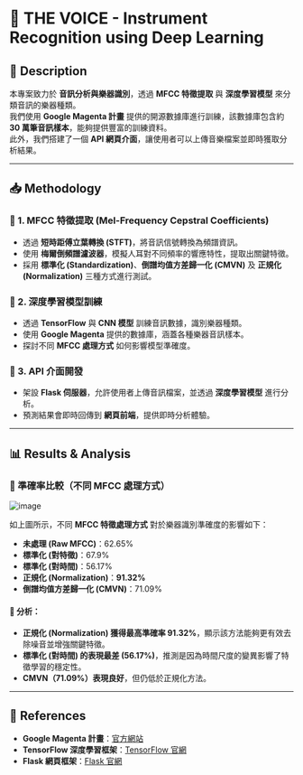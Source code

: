# 🎵 THE VOICE - Instrument Recognition using Deep Learning

## 📌 Description
本專案致力於 **音訊分析與樂器識別**，透過 **MFCC 特徵提取** 與 **深度學習模型** 來分類音訊的樂器種類。  
我們使用 **Google Magenta 計畫** 提供的開源數據庫進行訓練，該數據庫包含約 **30 萬筆音訊樣本**，能夠提供豐富的訓練資料。  
此外，我們搭建了一個 **API 網頁介面**，讓使用者可以上傳音樂檔案並即時獲取分析結果。

---

## 📥 Methodology
### 🔹 1. MFCC 特徵提取 (Mel-Frequency Cepstral Coefficients)
- 透過 **短時距傅立葉轉換 (STFT)**，將音訊信號轉換為頻譜資訊。
- 使用 **梅爾倒頻譜濾波器**，模擬人耳對不同頻率的響應特性，提取出關鍵特徵。
- 採用 **標準化 (Standardization)**、**倒譜均值方差歸一化 (CMVN)** 及 **正規化 (Normalization)** 三種方式進行測試。

### 🔹 2. 深度學習模型訓練
- 透過 **TensorFlow** 與 **CNN 模型** 訓練音訊數據，識別樂器種類。
- 使用 **Google Magenta** 提供的數據庫，涵蓋各種樂器音訊樣本。
- 探討不同 **MFCC 處理方式** 如何影響模型準確度。

### 🔹 3. API 介面開發
- 架設 **Flask 伺服器**，允許使用者上傳音訊檔案，並透過 **深度學習模型** 進行分析。
- 預測結果會即時回傳到 **網頁前端**，提供即時分析體驗。

---

## 📊 Results & Analysis
### 🎯 準確率比較（不同 MFCC 處理方式）
![image](https://github.com/user-attachments/assets/7df2912b-ae1f-4297-ac28-5a859ab284ff)


如上圖所示，不同 **MFCC 特徵處理方式** 對於樂器識別準確度的影響如下：
- **未處理 (Raw MFCC)**：62.65%
- **標準化 (對特徵)**：67.9%
- **標準化 (對時間)**：56.17%
- **正規化 (Normalization)**：**91.32%**
- **倒譜均值方差歸一化 (CMVN)**：71.09%

#### 📌 分析：
- **正規化 (Normalization) 獲得最高準確率 91.32%**，顯示該方法能夠更有效去除噪音並增強關鍵特徵。
- **標準化 (對時間) 的表現最差 (56.17%)**，推測是因為時間尺度的變異影響了特徵學習的穩定性。
- **CMVN（71.09%）表現良好**，但仍低於正規化方法。

---

## 📎 References
- **Google Magenta 計畫**：[官方網站](https://magenta.tensorflow.org/)
- **TensorFlow 深度學習框架**：[TensorFlow 官網](https://www.tensorflow.org/)
- **Flask 網頁框架**：[Flask 官網](https://flask.palletsprojects.com/)


